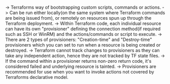 -> Terraforms way of bootstrapping custom scripts, commands or actions.
-> Can be run either locally(on the same system where Terraform commands are being issued from), or remotely on resources spun up through the Terraform deployment. 
-> Within Terraform code, each individual resource can have its own "provisioner" defining the connection method(if required such as SSH or WinRM) and the actions/commands or script to execute.
-> There are 2 types of provisioners: "Creation-time" and "Destroy-time" provisioners which you can set to run when a resource is being created or destroyed.
-> Terraform cannot track changes to provisioners as they can take any independent action, hence they are not tracked by TF state files.
-> If the command within a provisioner returns non-zero return code, it's considered failed and underlying resource is tainted.
-> Provisioners are recommended for use when you want to invoke actions not covered by Terraforms declarative model.